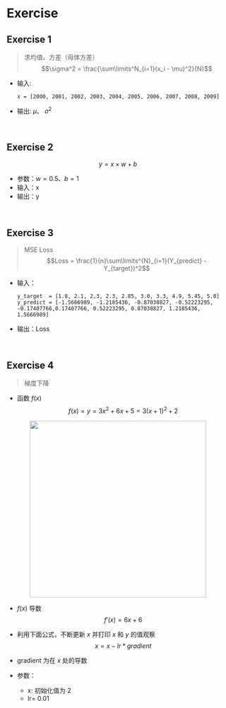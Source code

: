 &emsp;
# Exercise

## Exercise 1
>求均值、方差（母体方差）
$$\sigma^2 = \frac{\sum\limits^N_{i=1}(x_i - \mu)^2}{N}$$
- 输入:
    ```
    x = [2000, 2001, 2002, 2003, 2004, 2005, 2006, 2007, 2008, 2009]
    ```
- 输出: $\mu$、 $\sigma^2$


&emsp;
## Exercise 2

$$y=x\times w + b$$
- 参数：$w=0.5$、$b=1$
- 输入：x
- 输出：y


&emsp;
## Exercise 3
>MSE Loss
$$Loss = \frac{1}{n}\sum\limits^{N}_{i=1}(Y_{predict} - Y_{target})^2$$

- 输入：
    ```
    y_target  = [1.8, 2.1, 2.3, 2.3, 2.85, 3.0, 3.3, 4.9, 5.45, 5.0]
    y_predict = [-1.5666989, -1.2185436, -0.87038827, -0.52223295, -0.17407766,0.17407766, 0.52223295, 0.87038827, 1.2185436, 1.5666989]
    ```
- 输出：Loss

&emsp;
## Exercise 4
>梯度下降
- 函数 $f(x)$
$$f(x) = y = 3x^2 + 6x + 5 = 3(x+1)^2 + 2$$

<div align=center>
    <image src="imgs/function.png" width=400/>
</div>

- $f(x)$ 导数
$$f'(x) = 6x + 6$$

- 利用下面公式，不断更新 $x$ 并打印 $x$ 和 $y$ 的值观察
$$x = x - lr*gradient$$
- gradient 为在 $x$ 处的导数
- 参数：
  - x: 初始化值为 2
  - lr= 0.01
